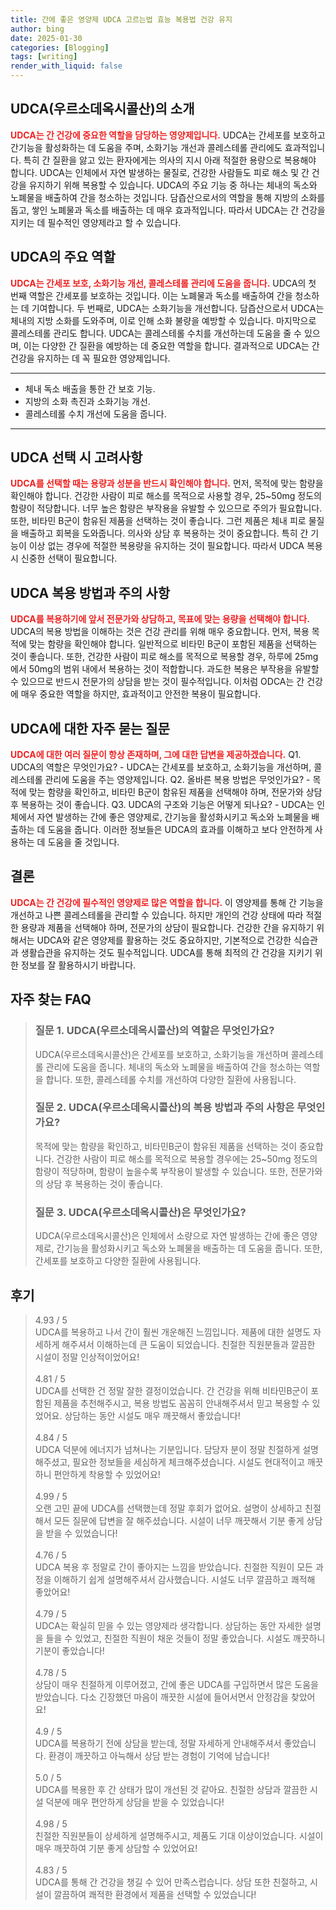 ```yaml
---
title: 간에 좋은 영양제 UDCA 고르는법 효능 복용법 건강 유지
author: bing
date: 2025-01-30
categories: [Blogging]
tags: [writing]
render_with_liquid: false
---
```



<h2 id='UDCA의 소개'>UDCA(우르소데옥시콜산)의 소개</h2>

<p><b><span style="color: #ee2323;">UDCA는 간 건강에 중요한 역할을 담당하는 영양제입니다.</span></b> UDCA는 간세포를 보호하고 간기능을 활성화하는 데 도움을 주며, 소화기능 개선과 콜레스테롤 관리에도 효과적입니다. 특히 간 질환을 앓고 있는 환자에게는 의사의 지시 아래 적절한 용량으로 복용해야 합니다. UDCA는 인체에서 자연 발생하는 물질로, 건강한 사람들도 피로 해소 및 간 건강을 유지하기 위해 복용할 수 있습니다. UDCA의 주요 기능 중 하나는 체내의 독소와 노폐물을 배출하여 간을 청소하는 것입니다. 담즙산으로서의 역할을 통해 지방의 소화를 돕고, 쌓인 노폐물과 독소를 배출하는 데 매우 효과적입니다. 따라서 UDCA는 간 건강을 지키는 데 필수적인 영양제라고 할 수 있습니다.</p>

<h2 id='UDCA의 주요 역할'>UDCA의 주요 역할</h2>

<p><b><span style="color: #ee2323;">UDCA는 간세포 보호, 소화기능 개선, 콜레스테롤 관리에 도움을 줍니다.</span></b> UDCA의 첫 번째 역할은 간세포를 보호하는 것입니다. 이는 노폐물과 독소를 배출하여 간을 청소하는 데 기여합니다. 두 번째로, UDCA는 소화기능을 개선합니다. 담즙산으로서 UDCA는 체내의 지방 소화를 도와주며, 이로 인해 소화 불량을 예방할 수 있습니다. 마지막으로 콜레스테롤 관리도 합니다. UDCA는 콜레스테롤 수치를 개선하는데 도움을 줄 수 있으며, 이는 다양한 간 질환을 예방하는 데 중요한 역할을 합니다. 결과적으로 UDCA는 간 건강을 유지하는 데 꼭 필요한 영양제입니다.</p>

<hr />

<ul>
    <li>체내 독소 배출을 통한 간 보호 기능.</li>
    <li>지방의 소화 촉진과 소화기능 개선.</li>
    <li>콜레스테롤 수치 개선에 도움을 줍니다.</li>
</ul>

<hr />

<h2 id='UDCA 선택 시 고려사항'>UDCA 선택 시 고려사항</h2>

<p><b><span style="color: #ee2323;">UDCA를 선택할 때는 용량과 성분을 반드시 확인해야 합니다.</span></b> 먼저, 목적에 맞는 함량을 확인해야 합니다. 건강한 사람이 피로 해소를 목적으로 사용할 경우, 25~50mg 정도의 함량이 적당합니다. 너무 높은 함량은 부작용을 유발할 수 있으므로 주의가 필요합니다. 또한, 비타민 B군이 함유된 제품을 선택하는 것이 좋습니다. 그런 제품은 체내 피로 물질을 배출하고 회복을 도와줍니다. 의사와 상담 후 복용하는 것이 중요합니다. 특히 간 기능이 이상 없는 경우에 적절한 복용량을 유지하는 것이 필요합니다. 따라서 UDCA 복용 시 신중한 선택이 필요합니다.</p>

<h2 id='UDCA 복용 방법'>UDCA 복용 방법과 주의 사항</h2>

<p><b><span style="color: #ee2323;">UDCA를 복용하기에 앞서 전문가와 상담하고, 목표에 맞는 용량을 선택해야 합니다.</span></b> UDCA의 복용 방법을 이해하는 것은 건강 관리를 위해 매우 중요합니다. 먼저, 복용 목적에 맞는 함량을 확인해야 합니다. 일반적으로 비타민 B군이 포함된 제품을 선택하는 것이 좋습니다. 또한, 건강한 사람이 피로 해소를 목적으로 복용할 경우, 하루에 25mg에서 50mg의 범위 내에서 복용하는 것이 적합합니다. 과도한 복용은 부작용을 유발할 수 있으므로 반드시 전문가의 상담을 받는 것이 필수적입니다. 이처럼 ODCA는 간 건강에 매우 중요한 역할을 하지만, 효과적이고 안전한 복용이 필요합니다.</p>

<h2 id='자주 묻는 질문'>UDCA에 대한 자주 묻는 질문</h2>

<p><b><span style="color: #ee2323;">UDCA에 대한 여러 질문이 항상 존재하며, 그에 대한 답변을 제공하겠습니다.</span></b> Q1. UDCA의 역할은 무엇인가요? - UDCA는 간세포를 보호하고, 소화기능을 개선하며, 콜레스테롤 관리에 도움을 주는 영양제입니다. Q2. 올바른 복용 방법은 무엇인가요? - 목적에 맞는 함량을 확인하고, 비타민 B군이 함유된 제품을 선택해야 하며, 전문가와 상담 후 복용하는 것이 좋습니다. Q3. UDCA의 구조와 기능은 어떻게 되나요? - UDCA는 인체에서 자연 발생하는 간에 좋은 영양제로, 간기능을 활성화시키고 독소와 노폐물을 배출하는 데 도움을 줍니다. 이러한 정보들은 UDCA의 효과를 이해하고 보다 안전하게 사용하는 데 도움을 줄 것입니다.</p>

<h2 id='결론'>결론</h2>

<p><b><span style="color: #ee2323;">UDCA는 간 건강에 필수적인 영양제로 많은 역할을 합니다.</span></b> 이 영양제를 통해 간 기능을 개선하고 나쁜 콜레스테롤을 관리할 수 있습니다. 하지만 개인의 건강 상태에 따라 적절한 용량과 제품을 선택해야 하며, 전문가의 상담이 필요합니다. 건강한 간을 유지하기 위해서는 UDCA와 같은 영양제를 활용하는 것도 중요하지만, 기본적으로 건강한 식습관과 생활습관을 유지하는 것도 필수적입니다. UDCA를 통해 최적의 간 건강을 지키기 위한 정보를 잘 활용하시기 바랍니다.</p>


<h2 id='자주_찾는_FAQ'>자주 찾는 FAQ</h2>
<div itemscope="" itemtype="https://schema.org/FAQPage"> 
<blockquote> 
<div itemscope="" itemprop="mainEntity" itemtype="https://schema.org/Question"> 
<h3 itemprop="name">질문 1. UDCA(우르소데옥시콜산)의 역할은 무엇인가요?</h3> 
<div itemscope="" itemprop="acceptedAnswer" itemtype="https://schema.org/Answer"> 
<span itemprop="text"> 
<p>UDCA(우르소데옥시콜산)은 간세포를 보호하고, 소화기능을 개선하며 콜레스테롤 관리에 도움을 줍니다. 체내의 독소와 노폐물을 배출하여 간을 청소하는 역할을 합니다. 또한, 콜레스테롤 수치를 개선하여 다양한 질환에 사용됩니다.</p> 
</span> 
</div> 
</div> 

<div itemscope="" itemprop="mainEntity" itemtype="https://schema.org/Question"> 
<h3 itemprop="name">질문 2. UDCA(우르소데옥시콜산)의 복용 방법과 주의 사항은 무엇인가요?</h3> 
<div itemscope="" itemprop="acceptedAnswer" itemtype="https://schema.org/Answer"> 
<span itemprop="text"> 
<p>목적에 맞는 함량을 확인하고, 비타민B군이 함유된 제품을 선택하는 것이 중요합니다. 건강한 사람이 피로 해소를 목적으로 복용할 경우에는 25~50mg 정도의 함량이 적당하며, 함량이 높을수록 부작용이 발생할 수 있습니다. 또한, 전문가와의 상담 후 복용하는 것이 좋습니다.</p> 
</span> 
</div> 
</div> 

<div itemscope="" itemprop="mainEntity" itemtype="https://schema.org/Question"> 
<h3 itemprop="name">질문 3. UDCA(우르소데옥시콜산)은 무엇인가요?</h3> 
<div itemscope="" itemprop="acceptedAnswer" itemtype="https://schema.org/Answer"> 
<span itemprop="text"> 
<p>UDCA(우르소데옥시콜산)은 인체에서 소량으로 자연 발생하는 간에 좋은 영양제로, 간기능을 활성화시키고 독소와 노폐물을 배출하는 데 도움을 줍니다. 또한, 간세포를 보호하고 다양한 질환에 사용됩니다.</p> 
</span> 
</div> 
</div> 

</blockquote> 
</div>
<h2 id='후기'>후기</h2>
<div itemscope itemtype="https://schema.org/Product">
  <blockquote>
  <div itemprop="review" itemscope itemtype="https://schema.org/Review">
      <div itemprop="reviewRating" itemscope itemtype="https://schema.org/Rating"> <span itemprop="ratingValue">4.93</span> / <span itemprop="bestRating">5</span> </div>
      <span itemprop="reviewBody">UDCA를 복용하고 나서 간이 훨씬 개운해진 느낌입니다. 제품에 대한 설명도 자세하게 해주셔서 이해하는데 큰 도움이 되었습니다. 친절한 직원분들과 깔끔한 시설이 정말 인상적이었어요!</span>
  </div>
  <br>
  <div itemprop="review" itemscope itemtype="https://schema.org/Review">
      <div itemprop="reviewRating" itemscope itemtype="https://schema.org/Rating"> <span itemprop="ratingValue">4.81</span> / <span itemprop="bestRating">5</span> </div>
      <span itemprop="reviewBody">UDCA를 선택한 건 정말 잘한 결정이었습니다. 간 건강을 위해 비타민B군이 포함된 제품을 추천해주시고, 복용 방법도 꼼꼼히 안내해주셔서 믿고 복용할 수 있었어요. 상담하는 동안 시설도 매우 깨끗해서 좋았습니다!</span>
  </div>
  <br>
  <div itemprop="review" itemscope itemtype="https://schema.org/Review">
      <div itemprop="reviewRating" itemscope itemtype="https://schema.org/Rating"> <span itemprop="ratingValue">4.84</span> / <span itemprop="bestRating">5</span> </div>
      <span itemprop="reviewBody">UDCA 덕분에 에너지가 넘쳐나는 기분입니다. 담당자 분이 정말 친절하게 설명해주셨고, 필요한 정보들을 세심하게 체크해주셨습니다. 시설도 현대적이고 깨끗하니 편안하게 착용할 수 있었어요!</span>
  </div>
  <br>
  <div itemprop="review" itemscope itemtype="https://schema.org/Review">
      <div itemprop="reviewRating" itemscope itemtype="https://schema.org/Rating"> <span itemprop="ratingValue">4.99</span> / <span itemprop="bestRating">5</span> </div>
      <span itemprop="reviewBody">오랜 고민 끝에 UDCA를 선택했는데 정말 후회가 없어요. 설명이 상세하고 친절해서 모든 질문에 답변을 잘 해주셨습니다. 시설이 너무 깨끗해서 기분 좋게 상담을 받을 수 있었습니다!</span>
  </div>
  <br>
  <div itemprop="review" itemscope itemtype="https://schema.org/Review">
      <div itemprop="reviewRating" itemscope itemtype="https://schema.org/Rating"> <span itemprop="ratingValue">4.76</span> / <span itemprop="bestRating">5</span> </div>
      <span itemprop="reviewBody">UDCA 복용 후 정말로 간이 좋아지는 느낌을 받았습니다. 친절한 직원이 모든 과정을 이해하기 쉽게 설명해주셔서 감사했습니다. 시설도 너무 깔끔하고 쾌적해 좋았어요!</span>
  </div>
  <br>
  <div itemprop="review" itemscope itemtype="https://schema.org/Review">
      <div itemprop="reviewRating" itemscope itemtype="https://schema.org/Rating"> <span itemprop="ratingValue">4.79</span> / <span itemprop="bestRating">5</span> </div>
      <span itemprop="reviewBody">UDCA는 확실히 믿을 수 있는 영양제라 생각합니다. 상담하는 동안 자세한 설명을 들을 수 있었고, 친절한 직원이 채운 것들이 정말 좋았습니다. 시설도 깨끗하니 기분이 좋았습니다!</span>
  </div>
  <br>
  <div itemprop="review" itemscope itemtype="https://schema.org/Review">
      <div itemprop="reviewRating" itemscope itemtype="https://schema.org/Rating"> <span itemprop="ratingValue">4.78</span> / <span itemprop="bestRating">5</span> </div>
      <span itemprop="reviewBody">상담이 매우 친절하게 이루어졌고, 간에 좋은 UDCA를 구입하면서 많은 도움을 받았습니다. 다소 긴장했던 마음이 깨끗한 시설에 들어서면서 안정감을 찾았어요!</span>
  </div>
  <br>
  <div itemprop="review" itemscope itemtype="https://schema.org/Review">
      <div itemprop="reviewRating" itemscope itemtype="https://schema.org/Rating"> <span itemprop="ratingValue">4.9</span> / <span itemprop="bestRating">5</span> </div>
      <span itemprop="reviewBody">UDCA를 복용하기 전에 상담을 받는데, 정말 자세하게 안내해주셔서 좋았습니다. 환경이 깨끗하고 아늑해서 상담 받는 경험이 기억에 남습니다!</span>
  </div>
  <br>
  <div itemprop="review" itemscope itemtype="https://schema.org/Review">
      <div itemprop="reviewRating" itemscope itemtype="https://schema.org/Rating"> <span itemprop="ratingValue">5.0</span> / <span itemprop="bestRating">5</span> </div>
      <span itemprop="reviewBody">UDCA를 복용한 후 간 상태가 많이 개선된 것 같아요. 친절한 상담과 깔끔한 시설 덕분에 매우 편안하게 상담을 받을 수 있었습니다!</span>
  </div>
  <br>
  <div itemprop="review" itemscope itemtype="https://schema.org/Review">
      <div itemprop="reviewRating" itemscope itemtype="https://schema.org/Rating"> <span itemprop="ratingValue">4.98</span> / <span itemprop="bestRating">5</span> </div>
      <span itemprop="reviewBody">친절한 직원분들이 상세하게 설명해주시고, 제품도 기대 이상이었습니다. 시설이 매우 깨끗하여 기분 좋게 상담할 수 있었어요!</span>
  </div>
  <br>
  <div itemprop="review" itemscope itemtype="https://schema.org/Review">
      <div itemprop="reviewRating" itemscope itemtype="https://schema.org/Rating"> <span itemprop="ratingValue">4.83</span> / <span itemprop="bestRating">5</span> </div>
      <span itemprop="reviewBody">UDCA를 통해 간 건강을 챙길 수 있어 만족스럽습니다. 상담 또한 친절하고, 시설이 깔끔하여 쾌적한 환경에서 제품을 선택할 수 있었습니다!</span>
  </div>
  </blockquote>
</div>
